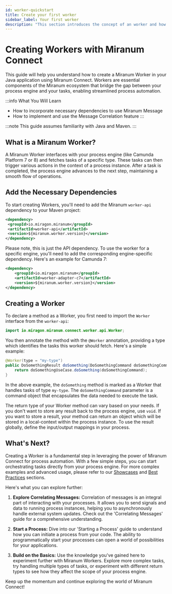 ```yaml
---
id: worker-quickstart
title: Create your first worker
sidebar_label: Your first worker
description: "This section introduces the concept of an worker and how to create a simple one."
---
```


# Creating Workers with Miranum Connect

This guide will help you understand how to create a Miranum Worker in your Java application using Miranum Connect.
Workers are essential components of the Miranum ecosystem that bridge the gap between your process engine and your tasks,
enabling streamlined process automation.

:::info What You Will Learn
- How to incorporate necessary dependencies to use Miranum Message
- How to implement and use the Message Correlation feature
:::

:::note
This guide assumes familiarity with Java and Maven.
:::

## What is a Miranum Worker?

A Miranum Worker interfaces with your process engine (like Camunda Platform 7 or 8) and fetches tasks of a specific type.
These tasks can then trigger various actions in the context of a process instance. After a task is completed, 
the process engine advances to the next step, maintaining a smooth flow of operations.

## Add the Necessary Dependencies

To start creating Workers, you'll need to add the Miranum `worker-api` dependency to your Maven project:

```xml
<dependency>
 <groupId>io.miragon.miranum</groupId>
 <artifactId>worker-api</artifactId>
 <version>${miranum.worker.version}</version>
</dependency>
```

Please note, this is just the API dependency. To use the worker for a specific engine, you'll need to add the
corresponding engine-specific dependency. Here's an example for Camunda 7:

```xml
<dependency>
    <groupId>io.miragon.miranum</groupId>
    <artifactId>worker-adapter-c7</artifactId>
    <version>${miranum.worker.version}</version>
</dependency>
```

## Creating a Worker

To declare a method as a Worker, you first need to import the `Worker` interface from the `worker-api`:

```java
import io.miragon.miranum.connect.worker.api.Worker;
```

You then annotate the method with the `@Worker` annotation, providing a type which identifies the tasks this worker
should fetch. Here's a simple example:

```java
@Worker(type = "my-type") 
public DoSomethingResult doSomething(DoSomethingCommand doSomethingCommand) {
    return doSomethingUseCase.doSomething(doSomethingCommand);
}
```

In the above example, the `doSomething` method is marked as a Worker that handles tasks of type `my-type`.
The `doSomethingCommand` parameter is a command object that encapsulates the data needed to execute the task.

The return type of your Worker method can vary based on your needs. If you don't want to store any result back to the
process engine, use `void`. If you want to store a result, your method can return an object which will be stored in a
local-context within the process instance. To use the result globally, define the input/output mappings in your process.

## What's Next?

Creating a Worker is a fundamental step in leveraging the power of Miranum Connect for process automation. With a few
simple steps, you can start orchestrating tasks directly from your process engine. For more complex examples and
advanced usage, please refer to our [Showcases](../../showcases/showcases-overview) and 
[Best Practices](../../best-practices/best-practices-overview) sections.

Here's what you can explore further:

1. **Explore Correlating Messages:** Correlation of messages is an integral part of interacting with your processes. It allows you to send signals and data to running process instances, helping you to asynchronously handle external system updates. Check out the 'Correlating Messages' guide for a comprehensive understanding.

2. **Start a Process:** Dive into our 'Starting a Process' guide to understand how you can initiate a process from your code. The ability to programmatically start your processes can open a world of possibilities for your applications.

3. **Build on the Basics:** Use the knowledge you've gained here to experiment further with Miranum Workers. Explore more complex tasks, try handling multiple types of tasks, or experiment with different return types to see how they affect the scope of your process engine.

Keep up the momentum and continue exploring the world of Miranum Connect!